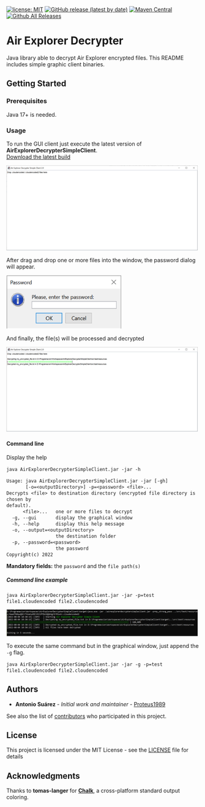 [![license: MIT](https://img.shields.io/badge/License-MIT-green.svg)](https://github.com/Proteus1989/Air-Explorer-Decrypter/blob/master/LICENSE)
[![GitHub release (latest by date)](https://img.shields.io/github/v/release/Proteus1989/Air-Explorer-Decrypter)](https://github.com/Proteus1989/Air-Explorer-Decrypter/releases/latest)
[![Maven Central](https://img.shields.io/maven-central/v/com.github.proteus1989/AirExplorerDecrypter.svg?label=Maven%20Central)](https://search.maven.org/search?q=g:%22com.github.proteus1989%22%20AND%20a:%22AirExplorerDecrypter%22)
[![Github All Releases](https://img.shields.io/github/downloads/Proteus1989/Air-Explorer-Decrypter/total)](https://github.com/Proteus1989/Air-Explorer-Decrypter/releases)

# Air Explorer Decrypter

Java library able to decrypt Air Explorer encrypted files. This README includes simple graphic client binaries.

## Getting Started

### Prerequisites

Java 17+ is needed.

### Usage

To run the GUI client just execute the latest version of **AirExplorerDecrypterSimpleClient**.<br>
[Download the latest build](https://github.com/Proteus1989/Air-Explorer-Decrypter-Simple-Client/releases/latest)

<img src="images/main.png" width="500px">

After drag and drop one or more files into the window, the password dialog will appear.

<img src="images/pass.png" width="300px">

And finally, the file(s) will be processed and decrypted

<img src="images/output.png" width="500px">

#### Command line

Display the help
```
java AirExplorerDecrypterSimpleClient.jar -jar -h
```
```
Usage: java AirExplorerDecrypterSimpleClient.jar -jar [-gh]
       [-o=<outputDirectory>] -p=<password> <file>...
Decrypts <file> to destination directory (encrypted file directory is chosen by
default).
      <file>...   one or more files to decrypt
  -g, --gui       display the graphical window
  -h, --help      display this help message
  -o, --output=<outputDirectory>
                  the destination folder
  -p, --password=<password>
                  the password
Copyright(c) 2022
```
**Mandatory fields:** the `password` and the `file path(s)`

##### Command line example
```
java AirExplorerDecrypterSimpleClient.jar -jar -p=test file1.cloudencoded file2.cloudencoded
```

<img src="images/console.png" width="500px">

To execute the same command but in the graphical window, just append the `-g` flag.
```
java AirExplorerDecrypterSimpleClient.jar -jar -g -p=test file1.cloudencoded file2.cloudencoded
```
## Authors

* **Antonio Suárez** - *Initial work and maintainer* - [Proteus1989](https://github.com/Proteus1989)

See also the list of [contributors](https://github.com/Proteus1989/Air-Explorer-Decrypter/contributors) who participated
in this project.

## License

This project is licensed under the MIT License - see the [LICENSE](LICENSE) file for details

## Acknowledgments

Thanks to **tomas-langer** for [**Chalk**](https://github.com/tomas-langer/chalk), a cross-platform standard output coloring.
